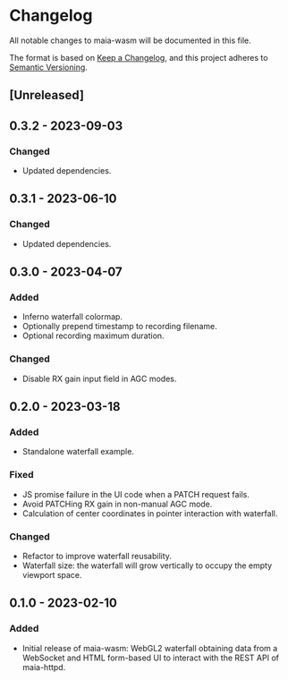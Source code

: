 # Changelog

All notable changes to maia-wasm will be documented in this file.

The format is based on [Keep a Changelog](https://keepachangelog.com/en/1.0.0/),
and this project adheres to [Semantic Versioning](https://semver.org/spec/v2.0.0.html).

## [Unreleased]

## 0.3.2 - 2023-09-03

### Changed

- Updated dependencies.

## 0.3.1 - 2023-06-10

### Changed

- Updated dependencies.

## 0.3.0 - 2023-04-07

### Added

- Inferno waterfall colormap.
- Optionally prepend timestamp to recording filename.
- Optional recording maximum duration.

### Changed

- Disable RX gain input field in AGC modes.

## 0.2.0 - 2023-03-18

### Added

- Standalone waterfall example.

### Fixed

- JS promise failure in the UI code when a PATCH request fails.
- Avoid PATCHing RX gain in non-manual AGC mode.
- Calculation of center coordinates in pointer interaction with waterfall.

### Changed

- Refactor to improve waterfall reusability.
- Waterfall size: the waterfall will grow vertically to occupy the empty
  viewport space.

## 0.1.0 - 2023-02-10

### Added

- Initial release of maia-wasm: WebGL2 waterfall obtaining data from a
  WebSocket and HTML form-based UI to interact with the REST API of
  maia-httpd.
